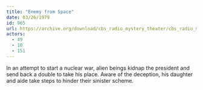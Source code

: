```yaml
---
title: "Enemy from Space"
date: 03/26/1979
id: 965
url: https://archive.org/download/cbs_radio_mystery_theater/cbs_radio_mystery_theater-0951-1000.zip/cbs_radio_mystery_theater-0951-1000%2Fcbsrmt_0965_enemy_from_space.mp3
actors:
  - 49
  - 10
  - 151
---
```

In an attempt to start a nuclear war, alien beings kidnap the president and send back a double to take his place. Aware of the deception, his daughter and aide take steps to hinder their sinister scheme.